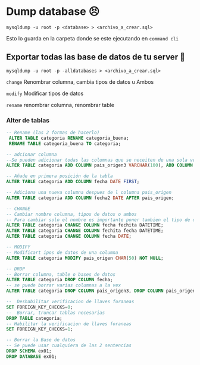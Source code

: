 # Dump database 😣

```MYSQL
mysqldump -u root -p <database> > <archivo_a_crear.sql>
```

Esto lo guarda en la carpeta donde se este ejecutando en `command cli`


## Exportar todas las base de datos de tu server 🤔

```MYSQL
mysqldump -u root -p -alldatabases > <archivo_a_crear.sql>
```


`change`  Renombrar columna, cambia tipos de datos u Ambos

`modify` Modificar tipos de datos

`rename` renombrar columna, renombrar table

### Alter de tablas

```SQL
-- Rename (las 2 formas de hacerlo)
 ALTER TABLE categoria RENAME categoria_buena;
 RENAME TABLE categoria_buena TO categoria;
```

```SQL
-- adcionar columna 
--Se pueden adicionar todas las columnas que se neceiten de una sola vez
ALTER TABLE categoria ADD COLUMN pais_origen3 VARCHAR(100), ADD COLUMN pais_origen VARCHAR(200);

-- Añade en primera posición de la tabla
ALTER TABLE categoria ADD COLUMN fecha DATE FIRST; 

-- Adiciona una nueva columna despues de l columna pais_origen
ALTER TABLE categoria ADD COLUMN fecha2 DATE AFTER pais_origen; 
```


```SQL
-- CHANGE 
-- Cambiar nombre columna, tipos de datos o ambos
-- Para cambiar solo el nombre es importante poner tambien el tipo de dato en la instrución
ALTER TABLE categoria CHANGE COLUMN fecha fechita DATETIME;
ALTER TABLE categoria CHANGE COLUMN fechita fecha DATETIME;
ALTER TABLE categoria CHANGE COLUMN fecha DATE;
```

```SQL
-- MODIFY
-- Modificart ipos de datos de una columna
ALTER TABLE categoria MODIFY pais_origen CHAR(50) NOT NULL;
```

```SQL
-- DROP
-- Borrar columna, table o bases de datos
ALTER TABLE categoria DROP COLUMN fecha;
-- se puede borrar varias columnas a la vex
ALTER TABLE categoria DROP COLUMN pais_origen3, DROP COLUMN pais_origen, DROP COLUMN fecha2;
```

```SQL
--  Deshabilitar verificacion de llaves foraneas
SET FOREIGN_KEY_CHECKS=0;
--  Borrar, truncar tablas necesarias
DROP TABLE categoria;
-- Habilitar la verificacion de llaves foraneas
SET FOREIGN_KEY_CHECKS=1;
```

```SQL
-- Borrar la Base de datos
-- Se puede usar cualquiera de las 2 sentencias
DROP SCHEMA ex01;
DROP DATABASE ex01;
```